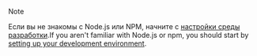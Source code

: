 >[!NOTE]
> <span data-ttu-id="21355-101">Если вы не знакомы с Node.js или NPM, начните с [настройки среды разработки](../overview/set-up-your-dev-environment.md).</span><span class="sxs-lookup"><span data-stu-id="21355-101">If you aren't familiar with Node.js or npm, you should start by [setting up your development environment](../overview/set-up-your-dev-environment.md).</span></span>